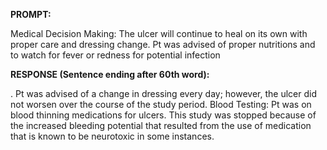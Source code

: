 **PROMPT:**

Medical Decision Making: The ulcer will continue to heal on its own with proper care and dressing change. Pt was advised of proper nutritions and to watch for fever or redness for potential infection

**RESPONSE (Sentence ending after 60th word):**

. Pt was advised of a change in dressing every day; however, the ulcer did not worsen over the course of the study period. Blood Testing: Pt was on blood thinning medications for ulcers. This study was stopped because of the increased bleeding potential that resulted from the use of medication that is known to be neurotoxic in some instances. 